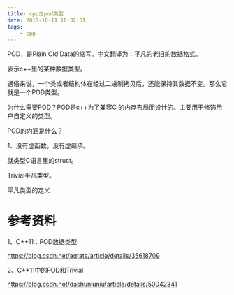 ```yaml
---
title: cpp之pod类型
date: 2018-10-11 18:32:51
tags:
	- cpp
---
```




POD，是Plain Old Data的缩写。中文翻译为：平凡的老旧的数据格式。

表示c++里的某种数据类型。

通俗来说，一个类或者结构体在经过二进制拷贝后，还能保持其数据不变。那么它就是一个POD类型。

为什么需要POD？POD是c++为了兼容C 的内存布局而设计的。主要用于修饰用户自定义的类型。

POD的内涵是什么？

1、没有虚函数，没有虚继承。

就类型C语言里的struct。



Trivial平凡类型。



平凡类型的定义



# 参考资料

1、C++11：POD数据类型

https://blog.csdn.net/aqtata/article/details/35618709

2、C++11中的POD和Trivial

https://blog.csdn.net/dashuniuniu/article/details/50042341